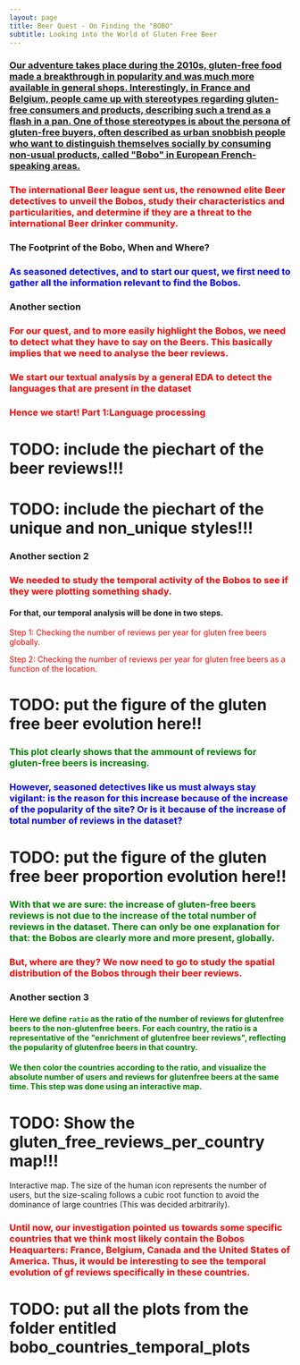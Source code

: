 ```yaml
---
layout: page
title: Beer Quest - On Finding the "BOBO"
subtitle: Looking into the World of Gluten Free Beer
---
```


### <u>Our adventure takes place during the 2010s, gluten-free food made a breakthrough in popularity and was much more available in general shops. Interestingly, in France and Belgium, people came up with stereotypes regarding gluten-free consumers and products, describing such a trend as a flash in a pan. One of those stereotypes is about the persona of gluten-free buyers, often described as urban snobbish people who want to distinguish themselves socially by consuming non-usual products, called "Bobo" in European French-speaking areas.</u>

### <span style="color: red;">The international Beer league sent us, the renowned elite Beer detectives to unveil the Bobos, study their characteristics and particularities, and determine if they are a threat to the international Beer drinker community.</span>

### The Footprint of the Bobo, When and Where?

### <span style="color: blue;">As seasoned detectives, and to start our quest, we first need to gather all the information relevant to find the Bobos.</span>

### Another section

### <span style="color: red;">For our quest, and to more easily highlight the Bobos, we need to detect what they have to say on the Beers. This basically implies that we need to analyse the beer reviews.</span>

### <span style="color: red;">We start our textual analysis by a general EDA to detect the languages that are present in the dataset</span>

### <span style="color: red;">Hence we start! Part 1:Language processing</span>

# TODO: include the piechart of the beer reviews!!!

# TODO: include the piechart of the unique and non_unique styles!!!


### Another section 2

### <span style="color: red;">We needed to study the temporal activity of the Bobos to see if they were plotting something shady.</span>
#### For that, our temporal analysis will be done in two steps.
<span style="color: red;">Step 1: Checking the number of reviews per year for gluten free beers globally.</span>

<span style="color: red;">Step 2: Checking the number of reviews per year for gluten free beers as a function of the location.</span>


# TODO: put the figure of the gluten free beer evolution here!! 

### <span style="color: green;">This plot clearly shows that the ammount of reviews for gluten-free beers is increasing.</span>
### <span style="color: blue;">However, seasoned detectives like us must always stay vigilant: is the reason for this increase because of the increase of the popularity of the site? Or is it because of the increase of total number of reviews in the dataset?</span>

# TODO: put the figure of the gluten free beer proportion evolution here!! 

### <span style="color: green;">With that we are sure: the increase of gluten-free beers reviews is not due to the increase of the total number of reviews in the dataset. There can only be one explanation for that: the Bobos are clearly more and more present, globally.</span>

### <span style="color: red;">But, where are they? We now need to go to study the spatial distribution of the Bobos through their beer reviews.</span>

### Another section 3

#### <span style="color: green;">Here we define `ratio` as the ratio of the number of reviews for glutenfree beers to the non-glutenfree beers. For each country, the ratio is a representative of the "enrichment of glutenfree beer reviews", reflecting the popularity of glutenfree beers in that country.
#### <span style="color: green;">We then color the countries according to the ratio, and visualize the absolute number of users and reviews for glutenfree beers at the same time. This step was done using an interactive map.</span>

# TODO: Show the gluten_free_reviews_per_country map!!!
Interactive map. The size of the human icon represents the number of users, but the size-scaling follows a cubic root function to avoid the dominance of large countries (This was decided arbitrarily).

### <span style="color: red;">Until now, our investigation pointed us towards some specific countries that we think most likely contain the Bobos Heaquarters: France, Belgium, Canada and the United States of America. Thus, it would be interesting to see the temporal evolution of gf reviews specifically in these countries.</span>

# TODO: put all the plots from the folder entitled bobo_countries_temporal_plots
